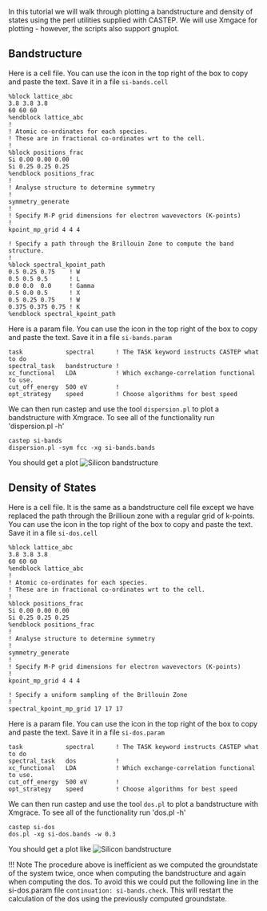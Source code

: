 In this tutorial we will walk through plotting a bandstructure and density of states using the perl utilities supplied with CASTEP. We will use Xmgace for plotting - however, the scripts also support gnuplot.

## Bandstructure

Here is a cell file. You can use the icon in the top right of the box to copy and paste the text. Save it in a file `si-bands.cell`

```
%block lattice_abc
3.8 3.8 3.8
60 60 60
%endblock lattice_abc
!
! Atomic co-ordinates for each species.
! These are in fractional co-ordinates wrt to the cell.
!
%block positions_frac
Si 0.00 0.00 0.00
Si 0.25 0.25 0.25
%endblock positions_frac
!
! Analyse structure to determine symmetry
!
symmetry_generate
!
! Specify M-P grid dimensions for electron wavevectors (K-points)
!
kpoint_mp_grid 4 4 4

! Specify a path through the Brillouin Zone to compute the band structure.
!
%block spectral_kpoint_path
0.5 0.25 0.75    ! W
0.5 0.5 0.5      ! L
0.0 0.0  0.0     ! Gamma
0.5 0.0 0.5      ! X
0.5 0.25 0.75    ! W
0.375 0.375 0.75 ! K
%endblock spectral_kpoint_path
```

Here is a param file. You can use the icon in the top right of the box to copy and paste the text. Save it in a file `si-bands.param`

```
task            spectral      ! The TASK keyword instructs CASTEP what to do
spectral_task   bandstructure !
xc_functional   LDA           ! Which exchange-correlation functional to use.
cut_off_energy  500 eV        !
opt_strategy    speed         ! Choose algorithms for best speed
```

We can then run castep and use the tool `dispersion.pl` to plot a bandstructure with Xmgrace. To see all of the functionality run 'dispersion.pl -h'

```
castep si-bands
dispersion.pl -sym fcc -xg si-bands.bands
```
You should get a plot
![Silicon bandstructure](../../img/si-bands.png)

## Density of States

Here is a cell file. It is the same as a bandstructure cell file except we have replaced the path through the Brillioun zone with a regular grid of k-points. You can use the icon in the top right of the box to copy and paste the text. Save it in a file `si-dos.cell`

```
%block lattice_abc
3.8 3.8 3.8
60 60 60
%endblock lattice_abc
!
! Atomic co-ordinates for each species.
! These are in fractional co-ordinates wrt to the cell.
!
%block positions_frac
Si 0.00 0.00 0.00
Si 0.25 0.25 0.25
%endblock positions_frac
!
! Analyse structure to determine symmetry
!
symmetry_generate
!
! Specify M-P grid dimensions for electron wavevectors (K-points)
!
kpoint_mp_grid 4 4 4

! Specify a uniform sampling of the Brillouin Zone
!
spectral_kpoint_mp_grid 17 17 17
```

Here is a param file. You can use the icon in the top right of the box to copy and paste the text. Save it in a file `si-dos.param`

```
task            spectral      ! The TASK keyword instructs CASTEP what to do
spectral_task   dos           !
xc_functional   LDA           ! Which exchange-correlation functional to use.
cut_off_energy  500 eV        !
opt_strategy    speed         ! Choose algorithms for best speed
```

We can then run castep and use the tool `dos.pl` to plot a bandstructure with Xmgrace. To see all of the functionality run 'dos.pl -h'

```
castep si-dos
dos.pl -xg si-dos.bands -w 0.3
```
You should get a plot like
![Silicon bandstructure](../../img/si-dos.png)


!!! Note
    The procedure above is inefficient as we computed the groundstate of the system twice, once when computing the bandstructure and again when computing the dos. To avoid this we could put the following line in the si-dos.param file `continuation: si-bands.check`. This will restart the calculation of the dos using the previously computed groundstate.
